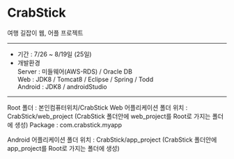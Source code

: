 # CrabStick

여행 길잡이 웹, 어플 프로젝트
<hr>
<ul>
<li>기간 : 7/26 ~ 8/19일 (25일)</li>
<li>개발환경<br>
     Server : 미들웨어(AWS-RDS) / Oracle DB<br>
     Web : JDK8 / Tomcat8 / Eclipse / Spring / Todd<br>
     Android : JDK8 / androidStudio<Br></li>
</ul>
<hr>
Root 폴더 : 본인컴퓨터위치/CrabStick
Web 어플리케이션 폴더 위치 : CrabStick/web_project
(CrabStick 폴더안에 web_project를 Root로 가지는 폴더에 생성)
Package : com.crabstick.myapp

Android 어플리케이션 폴더 위치  : CrabStick/app_project
(CrabStick 폴더안에 app_project를 Root로 가지는 폴더에 생성)
